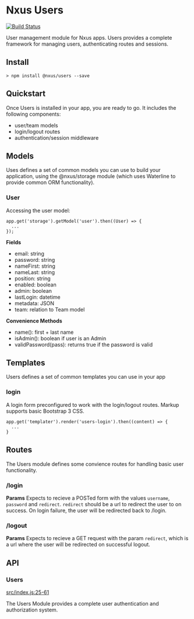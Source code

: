 # Nxus Users

[![Build Status](https://travis-ci.org/nxus/users.svg?branch=master)](https://travis-ci.org/nxus/users)

User management module for Nxus apps.  Users provides a complete framework for managing users, authenticating routes and sessions.

## Install

    > npm install @nxus/users --save

## Quickstart

Once Users is installed in your app, you are ready to go.  It includes the following components:

-   user/team models
-   login/logout routes
-   authentication/session middleware

## Models

Uses defines a set of common models you can use to build your application, using the @nxus/storage module (which uses Waterline to provide common ORM functionality).

### User

Accessing the user model:

    app.get('storage').getModel('user').then((User) => {
      ...
    });

**Fields**

-   email: string
-   password: string
-   nameFirst: string
-   nameLast: string
-   position: string
-   enabled: boolean
-   admin: boolean
-   lastLogin: datetime
-   metadata: JSON
-   team: relation to Team model

**Convenience Methods**

-   name(): first + last name
-   isAdmin(): boolean if user is an Admin
-   validPassword(pass): returns true if the password is valid

## Templates

Users defines a set of common templates you can use in your app

### login

A login form preconfigured to work with the login/logout routes. Markup supports basic Bootstrap 3 CSS.

    app.get('templater').render('users-login').then((content) => {
      ...
    }

## Routes

The Users module defines some convience routes for handling basic user functionality.

### /login

**Params**
Expects to recieve a POSTed form with the values `username`, `password` and `redirect`. `redirect` should be a url to redirect the user to on success.  On login failure, the user will be redirected back to /login.

### /logout

**Params**
Expects to recieve a GET request with the param `redirect`, which is a url where the user will be redirected on successful logout.

## API

### Users

[src/index.js:25-61](https://github.com/nxus/users/blob/6feb67e4adee45064dffe1e46dd7aa3e43711ccd/src/index.js#L25-L61 "Source code on GitHub")

The Users Module provides a complete user authentication and authorization system.

